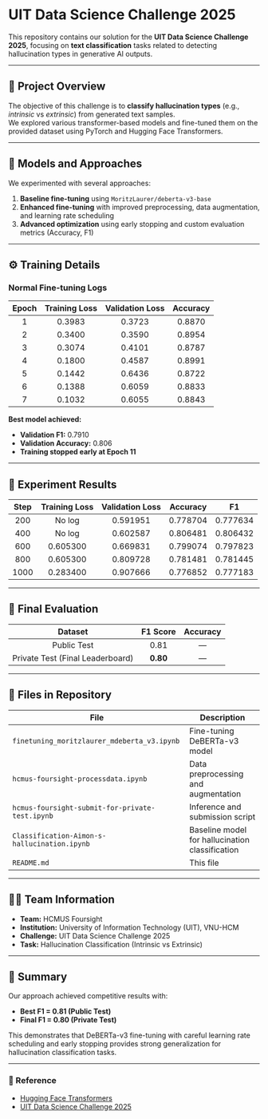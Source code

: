 # UIT Data Science Challenge 2025

This repository contains our solution for the **UIT Data Science Challenge 2025**, focusing on **text classification** tasks related to detecting hallucination types in generative AI outputs.

---

## 📘 Project Overview

The objective of this challenge is to **classify hallucination types** (e.g., *intrinsic* vs *extrinsic*) from generated text samples.  
We explored various transformer-based models and fine-tuned them on the provided dataset using PyTorch and Hugging Face Transformers.

---

## 🧠 Models and Approaches

We experimented with several approaches:

1. **Baseline fine-tuning** using `MoritzLaurer/deberta-v3-base`  
2. **Enhanced fine-tuning** with improved preprocessing, data augmentation, and learning rate scheduling  
3. **Advanced optimization** using early stopping and custom evaluation metrics (Accuracy, F1)

---

## ⚙️ Training Details

### Normal Fine-tuning Logs

| Epoch | Training Loss | Validation Loss | Accuracy |
|:------:|:--------------:|:----------------:|:---------:|
| 1 | 0.3983 | 0.3723 | 0.8870 |
| 2 | 0.3400 | 0.3590 | 0.8954 |
| 3 | 0.3074 | 0.4101 | 0.8787 |
| 4 | 0.1800 | 0.4587 | 0.8991 |
| 5 | 0.1442 | 0.6436 | 0.8722 |
| 6 | 0.1388 | 0.6059 | 0.8833 |
| 7 | 0.1032 | 0.6055 | 0.8843 |

**Best model achieved:**  
- **Validation F1:** 0.7910  
- **Validation Accuracy:** 0.806  
- **Training stopped early at Epoch 11**

---

## 🧩 Experiment Results

| Step | Training Loss | Validation Loss | Accuracy | F1 |
|:----:|:--------------:|:----------------:|:---------:|:--:|
| 200 | No log | 0.591951 | 0.778704 | 0.777634 |
| 400 | No log | 0.602587 | 0.806481 | 0.806432 |
| 600 | 0.605300 | 0.669831 | 0.799074 | 0.797823 |
| 800 | 0.605300 | 0.809728 | 0.781481 | 0.781445 |
| 1000 | 0.283400 | 0.907666 | 0.776852 | 0.777183 |

---

## 🚀 Final Evaluation

| Dataset | F1 Score | Accuracy |
|:---------:|:----------:|:-----------:|
| Public Test | 0.81 | — |
| Private Test (Final Leaderboard) | **0.80** | — |

---

## 📄 Files in Repository

| File | Description |
|------|--------------|
| `finetuning_moritzlaurer_mdeberta_v3.ipynb` | Fine-tuning DeBERTa-v3 model |
| `hcmus-foursight-processdata.ipynb` | Data preprocessing and augmentation |
| `hcmus-foursight-submit-for-private-test.ipynb` | Inference and submission script |
| `Classification-Aimon-s-hallucination.ipynb` | Baseline model for hallucination classification |
| `README.md` | This file |

---

## 🧑‍💻 Team Information

- **Team:** HCMUS Foursight  
- **Institution:** University of Information Technology (UIT), VNU-HCM  
- **Challenge:** UIT Data Science Challenge 2025  
- **Task:** Hallucination Classification (Intrinsic vs Extrinsic)

---

## 🏁 Summary

Our approach achieved competitive results with:
- **Best F1 = 0.81 (Public Test)**
- **Final F1 = 0.80 (Private Test)**

This demonstrates that DeBERTa-v3 fine-tuning with careful learning rate scheduling and early stopping provides strong generalization for hallucination classification tasks.

---

### 🔗 Reference

- [Hugging Face Transformers](https://huggingface.co/transformers/)
- [UIT Data Science Challenge 2025](https://github.com/nguyeudinhhaduong/UIT-Data-Science-Challenge-2025)

